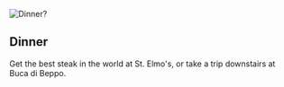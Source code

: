 ![Dinner?](/img/dinner-stelmos.png)

## Dinner

Get the best steak in the world at St. Elmo's, or take a trip downstairs at
Buca di Beppo.

